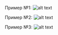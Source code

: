 Пример №1:
![alt text](https://github.com/denskop/LaserDetectionDemo/blob/main/pics/video1.gif?raw=true "Video1")

Пример №2:
![alt text](https://github.com/denskop/LaserDetectionDemo/blob/main/pics/video2.gif?raw=true "Video2")

Пример №3:
![alt text](https://github.com/denskop/LaserDetectionDemo/blob/main/pics/video3.gif?raw=true "Video3")
